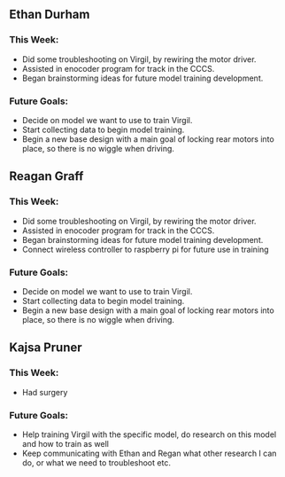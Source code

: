 ## Ethan Durham
### This Week: 
- Did some troubleshooting on Virgil, by rewiring the motor driver.
- Assisted in enocoder program for track in the CCCS.
- Began brainstorming ideas for future model training development.
### Future Goals:
- Decide on model we want to use to train Virgil.
- Start collecting data to begin model training.
- Begin a new base design with a main goal of locking rear motors into place, so there is no wiggle when driving.

## Reagan Graff
### This Week: 
- Did some troubleshooting on Virgil, by rewiring the motor driver.
- Assisted in enocoder program for track in the CCCS.
- Began brainstorming ideas for future model training development.
- Connect wireless controller to raspberry pi for future use in training
### Future Goals:
- Decide on model we want to use to train Virgil.
- Start collecting data to begin model training.
- Begin a new base design with a main goal of locking rear motors into place, so there is no wiggle when driving.

## Kajsa Pruner
### This Week:
- Had surgery
### Future Goals:
- Help training Virgil with the specific model, do research on this model and how to train as well
- Keep communicating with Ethan and Regan what other research I can do, or what we need to troubleshoot etc.

